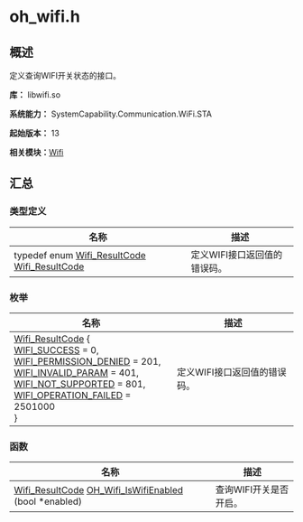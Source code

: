# oh_wifi.h


## 概述

定义查询WIFI开关状态的接口。

**库：** libwifi.so

**系统能力：** SystemCapability.Communication.WiFi.STA

**起始版本：** 13

**相关模块：**[Wifi](_wifi.md)


## 汇总


### 类型定义

| 名称 | 描述 | 
| -------- | -------- |
| typedef enum [Wifi_ResultCode](_wifi.md#wifi_resultcode) [Wifi_ResultCode](_wifi.md#wifi_resultcode) | 定义WIFI接口返回值的错误码。 | 


### 枚举

| 名称 | 描述 | 
| -------- | -------- |
| [Wifi_ResultCode](_wifi.md#wifi_resultcode) {<br/>[WIFI_SUCCESS](_wifi.md) = 0,<br/>[WIFI_PERMISSION_DENIED](_wifi.md) = 201,<br/>[WIFI_INVALID_PARAM](_wifi.md) = 401,<br/>[WIFI_NOT_SUPPORTED](_wifi.md) = 801,<br/>[WIFI_OPERATION_FAILED](_wifi.md) = 2501000<br/>} | 定义WIFI接口返回值的错误码。 | 


### 函数

| 名称 | 描述 | 
| -------- | -------- |
| [Wifi_ResultCode](_wifi.md#wifi_resultcode) [OH_Wifi_IsWifiEnabled](_wifi.md#oh_wifi_iswifienabled) (bool \*enabled) | 查询WIFI开关是否开启。 | 
